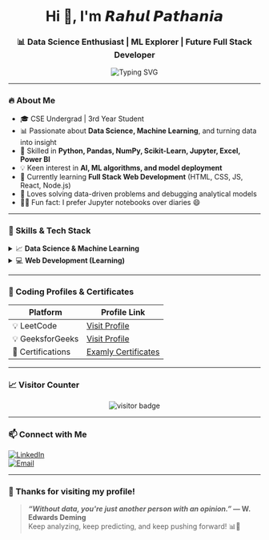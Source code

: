 <h1 align="center">Hi 👋, I'm 𝙍𝙖𝙝𝙪𝙡 𝙋𝙖𝙩𝙝𝙖𝙣𝙞𝙖</h1>

<h3 align="center">📊 Data Science Enthusiast | ML Explorer | Future Full Stack Developer</h3>

<p align="center">
  <img src="https://readme-typing-svg.demolab.com?font=Fira+Code&size=22&pause=1000&color=08F7FE&center=true&vCenter=true&width=800&lines=Data+Science+%7C+ML+%7C+Python+Lover;Currently+Learning+Web+Development+(MERN);Analytics+%7C+Visualization+%7C+Insights;Let's+learn%2C+code%2C+and+solve+real+problems!" alt="Typing SVG" />
</p>

---

### 🔥 About Me
- 🎓 CSE Undergrad | 3rd Year Student  
- 📊 Passionate about **Data Science, Machine Learning**, and turning data into insight  
- 🧠 Skilled in **Python, Pandas, NumPy, Scikit-Learn, Jupyter, Excel, Power BI**  
- 💡 Keen interest in **AI, ML algorithms, and model deployment**  
- 🌱 Currently learning **Full Stack Web Development** (HTML, CSS, JS, React, Node.js)  
- 🧩 Loves solving data-driven problems and debugging analytical models  
- 🕵️‍♂️ Fun fact: I prefer Jupyter notebooks over diaries 😄  

---

### 🚀 Skills & Tech Stack

<details>
<summary>📈 <strong>Data Science & Machine Learning</strong></summary>

- Python (Pandas, NumPy, Matplotlib, Seaborn)
- Scikit-Learn, Jupyter Notebook
- Data Cleaning, Data Visualization
- Supervised & Unsupervised ML
- Excel, Power BI

</details>

<details>
<summary>💻 <strong>Web Development (Learning)</strong></summary>

**Frontend**  
![HTML5](https://img.shields.io/badge/HTML5-E34F26?logo=html5&logoColor=white)
![CSS3](https://img.shields.io/badge/CSS3-1572B6?logo=css3&logoColor=white)
![JavaScript](https://img.shields.io/badge/JavaScript-F7DF1E?logo=javascript&logoColor=black)
![React](https://img.shields.io/badge/React-20232A?logo=react&logoColor=61DAFB)

**Backend**  
![Node.js](https://img.shields.io/badge/Node.js-339933?logo=node.js&logoColor=white)
![Python](https://img.shields.io/badge/Python-3776AB?logo=python&logoColor=white)
![Java](https://img.shields.io/badge/Java-007396?logo=java&logoColor=white)
![C++](https://img.shields.io/badge/C++-00599C?logo=c%2B%2B&logoColor=white)
![C](https://img.shields.io/badge/C-000000?logo=c&logoColor=white)

**Databases**  
![MongoDB](https://img.shields.io/badge/MongoDB-47A248?logo=mongodb&logoColor=white)
![MySQL](https://img.shields.io/badge/MySQL-4479A1?logo=mysql&logoColor=white)

</details>

---

### 🧠 Coding Profiles & Certificates

| Platform         | Profile Link                                                                 |
|------------------|------------------------------------------------------------------------------|
| 💡 LeetCode       | [Visit Profile](https://leetcode.com/u/vbcPvyM360/)                         |
| 💡 GeeksforGeeks  | [Visit Profile](https://www.geeksforgeeks.org/user/rahulrajputxnju/)        |
| 📜 Certifications | [Examly Certificates](https://lpucolab438.examly.io/certificates)           |

---



### 📈 Visitor Counter

<p align="center">
  <img src="https://komarev.com/ghpvc/?username=rahulpathania&label=Profile+Views&color=0e75b6&style=flat" alt="visitor badge"/>
</p>

---

### 📫 Connect with Me

[![LinkedIn](https://img.shields.io/badge/-LinkedIn-blue?logo=linkedin&logoColor=white)](https://www.linkedin.com/in/rahulrajput831/)  
[![Email](https://img.shields.io/badge/-Gmail-D14836?logo=gmail&logoColor=white)](mailto:rahulrajput831831831@gmail.com)

---

### 🌟 Thanks for visiting my profile!

> **_“Without data, you're just another person with an opinion.”_ — W. Edwards Deming**  
Keep analyzing, keep predicting, and keep pushing forward! 📊🚀
